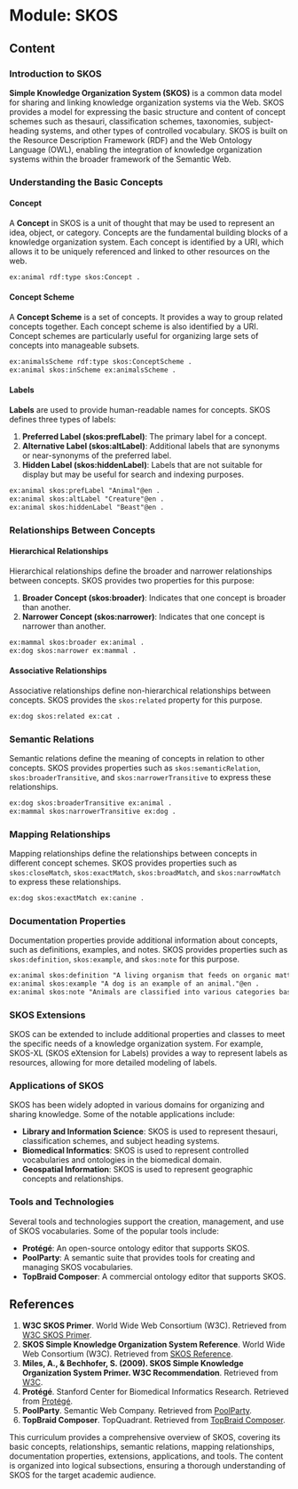 # Module: SKOS

## Content

### Introduction to SKOS

**Simple Knowledge Organization System (SKOS)** is a common data model for sharing and linking knowledge organization systems via the Web. SKOS provides a model for expressing the basic structure and content of concept schemes such as thesauri, classification schemes, taxonomies, subject-heading systems, and other types of controlled vocabulary. SKOS is built on the Resource Description Framework (RDF) and the Web Ontology Language (OWL), enabling the integration of knowledge organization systems within the broader framework of the Semantic Web.

### Understanding the Basic Concepts

#### Concept

A **Concept** in SKOS is a unit of thought that may be used to represent an idea, object, or category. Concepts are the fundamental building blocks of a knowledge organization system. Each concept is identified by a URI, which allows it to be uniquely referenced and linked to other resources on the web.

```rdf
ex:animal rdf:type skos:Concept .
```

#### Concept Scheme

A **Concept Scheme** is a set of concepts. It provides a way to group related concepts together. Each concept scheme is also identified by a URI. Concept schemes are particularly useful for organizing large sets of concepts into manageable subsets.

```rdf
ex:animalsScheme rdf:type skos:ConceptScheme .
ex:animal skos:inScheme ex:animalsScheme .
```

#### Labels

**Labels** are used to provide human-readable names for concepts. SKOS defines three types of labels:

1. **Preferred Label (skos:prefLabel)**: The primary label for a concept.
2. **Alternative Label (skos:altLabel)**: Additional labels that are synonyms or near-synonyms of the preferred label.
3. **Hidden Label (skos:hiddenLabel)**: Labels that are not suitable for display but may be useful for search and indexing purposes.

```rdf
ex:animal skos:prefLabel "Animal"@en .
ex:animal skos:altLabel "Creature"@en .
ex:animal skos:hiddenLabel "Beast"@en .
```

### Relationships Between Concepts

#### Hierarchical Relationships

Hierarchical relationships define the broader and narrower relationships between concepts. SKOS provides two properties for this purpose:

1. **Broader Concept (skos:broader)**: Indicates that one concept is broader than another.
2. **Narrower Concept (skos:narrower)**: Indicates that one concept is narrower than another.

```rdf
ex:mammal skos:broader ex:animal .
ex:dog skos:narrower ex:mammal .
```

#### Associative Relationships

Associative relationships define non-hierarchical relationships between concepts. SKOS provides the `skos:related` property for this purpose.

```rdf
ex:dog skos:related ex:cat .
```

### Semantic Relations

Semantic relations define the meaning of concepts in relation to other concepts. SKOS provides properties such as `skos:semanticRelation`, `skos:broaderTransitive`, and `skos:narrowerTransitive` to express these relationships.

```rdf
ex:dog skos:broaderTransitive ex:animal .
ex:mammal skos:narrowerTransitive ex:dog .
```

### Mapping Relationships

Mapping relationships define the relationships between concepts in different concept schemes. SKOS provides properties such as `skos:closeMatch`, `skos:exactMatch`, `skos:broadMatch`, and `skos:narrowMatch` to express these relationships.

```rdf
ex:dog skos:exactMatch ex:canine .
```

### Documentation Properties

Documentation properties provide additional information about concepts, such as definitions, examples, and notes. SKOS provides properties such as `skos:definition`, `skos:example`, and `skos:note` for this purpose.

```rdf
ex:animal skos:definition "A living organism that feeds on organic matter."@en .
ex:animal skos:example "A dog is an example of an animal."@en .
ex:animal skos:note "Animals are classified into various categories based on their characteristics."@en .
```

### SKOS Extensions

SKOS can be extended to include additional properties and classes to meet the specific needs of a knowledge organization system. For example, SKOS-XL (SKOS eXtension for Labels) provides a way to represent labels as resources, allowing for more detailed modeling of labels.

### Applications of SKOS

SKOS has been widely adopted in various domains for organizing and sharing knowledge. Some of the notable applications include:

- **Library and Information Science**: SKOS is used to represent thesauri, classification schemes, and subject heading systems.
- **Biomedical Informatics**: SKOS is used to represent controlled vocabularies and ontologies in the biomedical domain.
- **Geospatial Information**: SKOS is used to represent geographic concepts and relationships.

### Tools and Technologies

Several tools and technologies support the creation, management, and use of SKOS vocabularies. Some of the popular tools include:

- **Protégé**: An open-source ontology editor that supports SKOS.
- **PoolParty**: A semantic suite that provides tools for creating and managing SKOS vocabularies.
- **TopBraid Composer**: A commercial ontology editor that supports SKOS.

## References

1. **W3C SKOS Primer**. World Wide Web Consortium (W3C). Retrieved from [W3C SKOS Primer](https://www.w3.org/TR/skos-primer/).
2. **SKOS Simple Knowledge Organization System Reference**. World Wide Web Consortium (W3C). Retrieved from [SKOS Reference](https://www.w3.org/TR/skos-reference/).
3. **Miles, A., & Bechhofer, S. (2009). SKOS Simple Knowledge Organization System Primer. W3C Recommendation**. Retrieved from [W3C](https://www.w3.org/TR/skos-primer/).
4. **Protégé**. Stanford Center for Biomedical Informatics Research. Retrieved from [Protégé](https://protege.stanford.edu/).
5. **PoolParty**. Semantic Web Company. Retrieved from [PoolParty](https://www.poolparty.biz/).
6. **TopBraid Composer**. TopQuadrant. Retrieved from [TopBraid Composer](https://www.topquadrant.com/tools/IDE-topbraid-composer-maestro-edition/).

This curriculum provides a comprehensive overview of SKOS, covering its basic concepts, relationships, semantic relations, mapping relationships, documentation properties, extensions, applications, and tools. The content is organized into logical subsections, ensuring a thorough understanding of SKOS for the target academic audience.